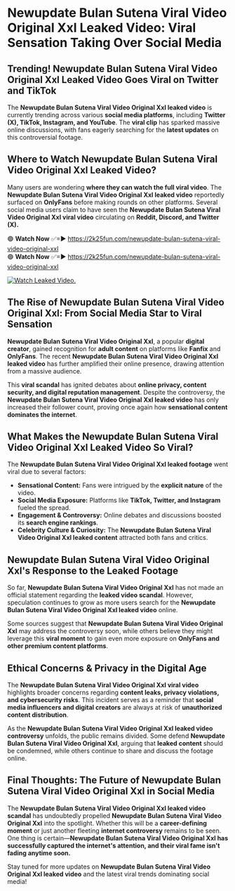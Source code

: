 # Newupdate Bulan Sutena Viral Video Original Xxl Leaked Video: Viral Sensation Taking Over Social Media

## **Trending! Newupdate Bulan Sutena Viral Video Original Xxl Leaked Video Goes Viral on Twitter and TikTok**
The **Newupdate Bulan Sutena Viral Video Original Xxl leaked video** is currently trending across various **social media platforms**, including **Twitter (X), TikTok, Instagram, and YouTube**. The **viral clip** has sparked massive online discussions, with fans eagerly searching for the **latest updates** on this controversial footage.

## **Where to Watch Newupdate Bulan Sutena Viral Video Original Xxl Leaked Video?**
Many users are wondering **where they can watch the full viral video**. The **Newupdate Bulan Sutena Viral Video Original Xxl leaked video** reportedly surfaced on **OnlyFans** before making rounds on other platforms. Several social media users claim to have seen the **Newupdate Bulan Sutena Viral Video Original Xxl viral video** circulating on **Reddit, Discord, and Twitter (X).**

🟢 **Watch Now** ✅=► https://2k25fun.com/newupdate-bulan-sutena-viral-video-original-xxl  
🟢 **Watch Now** ✅=► https://2k25fun.com/newupdate-bulan-sutena-viral-video-original-xxl  

[![Watch Leaked Video.](https://miro.medium.com/v2/resize:fit:828/format:webp/1*cilzJN44JGOrTw9NJCrNHA.gif "Watch Leaked Video")](https://2k25fun.com/newupdate-bulan-sutena-viral-video-original-xxl)

## **The Rise of Newupdate Bulan Sutena Viral Video Original Xxl: From Social Media Star to Viral Sensation**
**Newupdate Bulan Sutena Viral Video Original Xxl**, a popular **digital creator**, gained recognition for **adult content** on platforms like **Fanfix** and **OnlyFans**. The recent **Newupdate Bulan Sutena Viral Video Original Xxl leaked video** has further amplified their online presence, drawing attention from a massive audience.

This **viral scandal** has ignited debates about **online privacy, content security, and digital reputation management**. Despite the controversy, the **Newupdate Bulan Sutena Viral Video Original Xxl leaked video** has only increased their follower count, proving once again how **sensational content dominates the internet**.

## **What Makes the Newupdate Bulan Sutena Viral Video Original Xxl Leaked Video So Viral?**
The **Newupdate Bulan Sutena Viral Video Original Xxl leaked footage** went viral due to several factors:
- **Sensational Content:** Fans were intrigued by the **explicit nature** of the video.
- **Social Media Exposure:** Platforms like **TikTok, Twitter, and Instagram** fueled the spread.
- **Engagement & Controversy:** Online debates and discussions boosted its **search engine rankings**.
- **Celebrity Culture & Curiosity:** The **Newupdate Bulan Sutena Viral Video Original Xxl leaked content** attracted both fans and critics.

## **Newupdate Bulan Sutena Viral Video Original Xxl's Response to the Leaked Footage**
So far, **Newupdate Bulan Sutena Viral Video Original Xxl** has not made an official statement regarding the **leaked video scandal**. However, speculation continues to grow as more users search for the **Newupdate Bulan Sutena Viral Video Original Xxl leaked video** online.

Some sources suggest that **Newupdate Bulan Sutena Viral Video Original Xxl** may address the controversy soon, while others believe they might leverage this **viral moment** to gain even more exposure on **OnlyFans and other premium content platforms**.

## **Ethical Concerns & Privacy in the Digital Age**
The **Newupdate Bulan Sutena Viral Video Original Xxl viral video** highlights broader concerns regarding **content leaks, privacy violations, and cybersecurity risks**. This incident serves as a reminder that **social media influencers and digital creators** are always at risk of **unauthorized content distribution**.

As the **Newupdate Bulan Sutena Viral Video Original Xxl leaked video controversy** unfolds, the public remains divided. Some defend **Newupdate Bulan Sutena Viral Video Original Xxl**, arguing that **leaked content** should be condemned, while others continue to share and discuss the footage online.

## **Final Thoughts: The Future of Newupdate Bulan Sutena Viral Video Original Xxl in Social Media**
The **Newupdate Bulan Sutena Viral Video Original Xxl leaked video scandal** has undoubtedly propelled **Newupdate Bulan Sutena Viral Video Original Xxl** into the spotlight. Whether this will be a **career-defining moment** or just another fleeting **internet controversy** remains to be seen. One thing is certain—**Newupdate Bulan Sutena Viral Video Original Xxl has successfully captured the internet's attention, and their viral fame isn't fading anytime soon.**

Stay tuned for more updates on **Newupdate Bulan Sutena Viral Video Original Xxl leaked video** and the latest viral trends dominating social media!